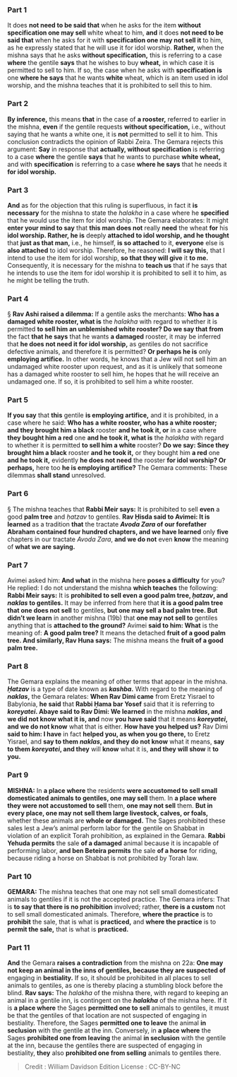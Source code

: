 
### Part 1
It does <b>not need to be said that</b> when he asks for the item <b>without specification one may sell</b> white wheat to him, <b>and</b> it does <b>not need to be said that</b> when he asks for it with <b>specification one may not sell it</b> to him, as he expressly stated that he will use it for idol worship. <b>Rather,</b> when the mishna says that he asks <b>without specification,</b> this is referring to a case <b>where</b> the gentile <b>says</b> that he wishes to buy <b>wheat,</b> in which case it is permitted to sell to him. If so, the case when he asks with <b>specification is</b> one <b>where he says</b> that he wants <b>white</b> wheat, which is an item used in idol worship, and the mishna teaches that it is prohibited to sell this to him.

### Part 2
<b>By inference,</b> this means <b>that</b> in the case of <b>a rooster,</b> referred to earlier in the mishna, <b>even</b> if the gentile requests <b>without specification,</b> i.e., without saying that he wants a white one, it is <b>not</b> permitted to sell it to him. This conclusion contradicts the opinion of Rabbi Zeira. The Gemara rejects this argument: <b>Say</b> in response that <b>actually, without specification</b> is referring to a case <b>where</b> the gentile <b>says</b> that he wants to purchase <b>white wheat,</b> and with <b>specification</b> is referring to a case <b>where he says</b> that he needs it <b>for idol worship.</b>

### Part 3
<b>And</b> as for the objection that this ruling is superfluous, in fact it <b>is necessary</b> for the mishna to state the <i>halakha</i> in a case where he <b>specified</b> that he would use the item for idol worship. The Gemara elaborates: It might <b>enter your mind to say</b> that <b>this man does not</b> really <b>need</b> the wheat <b>for</b> his <b>idol worship. Rather, he is</b> deeply <b>attached to idol worship, and he thought</b> that <b>just as that man,</b> i.e., he himself, <b>is so attached</b> to it, <b>everyone</b> else is <b>also attached</b> to idol worship. Therefore, he reasoned: <b>I will say this,</b> that I intend to use the item for idol worship, <b>so that they will give</b> it <b>to me.</b> Consequently, it is necessary for the mishna to <b>teach us</b> that if he says that he intends to use the item for idol worship it is prohibited to sell it to him, as he might be telling the truth.

### Part 4
§ <b>Rav Ashi raised a dilemma:</b> If a gentile asks the merchants: <b>Who has a damaged white rooster, what is</b> the <i>halakha</i> with regard to whether it is permitted <b>to sell him an unblemished white rooster? Do we say that from</b> the fact <b>that he says</b> that he wants <b>a damaged</b> rooster, it may be inferred that <b>he does not need it for idol worship,</b> as gentiles do not sacrifice defective animals, and therefore it is permitted? <b>Or perhaps he is</b> only <b>employing artifice.</b> In other words, he knows that a Jew will not sell him an undamaged white rooster upon request, and as it is unlikely that someone has a damaged white rooster to sell him, he hopes that he will receive an undamaged one. If so, it is prohibited to sell him a white rooster.

### Part 5
<b>If you say</b> that <b>this</b> gentile <b>is employing artifice,</b> and it is prohibited, in a case where he said: <b>Who has a white rooster, who has a white rooster; and they brought him a black</b> rooster <b>and he took it, or</b> in a case where <b>they bought him a red</b> one <b>and he took it, what is</b> the <i>halakha</i> with regard to whether it is permitted <b>to sell him a white</b> rooster? <b>Do we say: Since they brought him a black</b> rooster <b>and he took it,</b> or they bought him <b>a red</b> one <b>and he took it,</b> evidently <b>he does not need</b> the rooster <b>for idol worship? Or perhaps,</b> here too <b>he is employing artifice?</b> The Gemara comments: These dilemmas <b>shall stand</b> unresolved.

### Part 6
§ The mishna teaches that <b>Rabbi Meir says:</b> It is prohibited to sell <b>even</b> a good <b>palm tree</b> and <i>ḥatzav</i> to gentiles. <b>Rav Ḥisda said to Avimei: It is learned</b> as a tradition <b>that</b> the tractate <b><i>Avoda Zara</i> of our forefather Abraham contained four hundred chapters, and we have learned</b> only <b>five</b> chapters in our tractate <i>Avoda Zara</i>, <b>and we do not</b> even <b>know</b> the meaning of <b>what we are saying.</b>

### Part 7
Avimei asked him: <b>And what</b> in the mishna here <b>poses a difficulty</b> for you? He replied: I do not understand the mishna <b>which teaches</b> the following: <b>Rabbi Meir says:</b> It is <b>prohibited to sell even a good palm tree, <i>ḥatzav</i>, and <i>naklas</i> to gentiles.</b> It may be inferred from here that <b>it is a good palm tree that one does not sell</b> to gentiles, <b>but one may sell a bad palm tree. But didn’t we learn</b> in another mishna (19b) that <b>one may not sell to</b> gentiles anything that is <b>attached to the ground?</b> Avimei <b>said to him: What</b> is the meaning of: <b>A good palm tree?</b> It means the detached <b>fruit of a good palm tree. And similarly, Rav Huna says:</b> The mishna means the <b>fruit of a good palm tree.</b>

### Part 8
The Gemara explains the meaning of other terms that appear in the mishna. <b><i>Ḥatzav</i></b> is a type of date known as <b><i>kashba</i>.</b> With regard to the meaning of <b><i>naklas</i>,</b> the Gemara relates: <b>When Rav Dimi came</b> from Eretz Yisrael to Babylonia, <b>he said</b> that <b>Rabbi Ḥama bar Yosef</b> said that it is referring to <b><i>koreyatei</i>. Abaye said to Rav Dimi: We learned</b> in the mishna <b><i>naklas</i>, and we did not know what it is, and</b> now <b>you have said</b> that it means <b><i>koreyatei</i>, and we do not know</b> what that is either. <b>How have you helped us?</b> Rav Dimi <b>said to him: I have</b> in fact <b>helped you, as when you go there,</b> to Eretz Yisrael, and <b>say to them <i>naklas</i>, and they do not know</b> what it means, <b>say to them <i>koreyatei</i>, and they</b> will <b>know</b> what it is, <b>and they will show</b> it <b>to you.</b>

### Part 9
<strong>MISHNA:</strong> In <b>a place where</b> the residents <b>were accustomed to sell small domesticated animals to gentiles, one may sell</b> them. In <b>a place where they were not accustomed to sell</b> them, <b>one may not sell</b> them. <b>But in every place, one may not sell them large livestock, calves, or foals,</b> whether these animals are <b>whole or damaged.</b> The Sages prohibited these sales lest a Jew’s animal perform labor for the gentile on Shabbat in violation of an explicit Torah prohibition, as explained in the Gemara. <b>Rabbi Yehuda permits</b> the sale <b>of a damaged</b> animal because it is incapable of performing labor, <b>and ben Beteira permits</b> the sale <b>of a horse</b> for riding, because riding a horse on Shabbat is not prohibited by Torah law.

### Part 10
<strong>GEMARA:</strong> The mishna teaches that one may not sell small domesticated animals to gentiles if it is not the accepted practice. The Gemara infers: That is <b>to say that there is no prohibition</b> involved; rather, <b>there is a custom</b> not to sell small domesticated animals. Therefore, <b>where the practice</b> is to <b>prohibit</b> the sale, that is what is <b>practiced,</b> and <b>where the practice</b> is to <b>permit the sale,</b> that is what is <b>practiced.</b>

### Part 11
<b>And</b> the Gemara <b>raises a contradiction</b> from the mishna on 22a: <b>One may not keep an animal in the inns of gentiles, because they are suspected of</b> engaging in <b>bestiality.</b> If so, it should be prohibited in all places to sell animals to gentiles, as one is thereby placing a stumbling block before the blind. <b>Rav says:</b> The <i>halakha</i> of the mishna there, with regard to keeping an animal in a gentile inn, is contingent on the <b><i>halakha</i></b> of the mishna here. If it is <b>a place where</b> the Sages <b>permitted one to sell</b> animals to gentiles, it must be that the gentiles of that location are not suspected of engaging in bestiality. Therefore, the Sages <b>permitted one to leave</b> the animal <b>in seclusion</b> with the gentile at the inn. Conversely, in <b>a place where</b> the Sages <b>prohibited one from leaving</b> the animal <b>in seclusion</b> with the gentile at the inn, because the gentiles there are suspected of engaging in bestiality, <b>they</b> also <b>prohibited one from selling</b> animals to gentiles there.

>Credit : William Davidson Edition
>License : CC-BY-NC